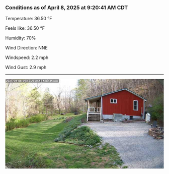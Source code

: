 ### Conditions as of April 8, 2025 at 9:20:41 AM CDT 

Temperature: 36.50 &deg;F

Feels like: 36.50 &deg;F

Humidity: 70%

Wind Direction: NNE

Windspeed: 2.2 mph

Wind Gust: 2.9 mph

---

<img src="./images/latest.jpeg"/>

